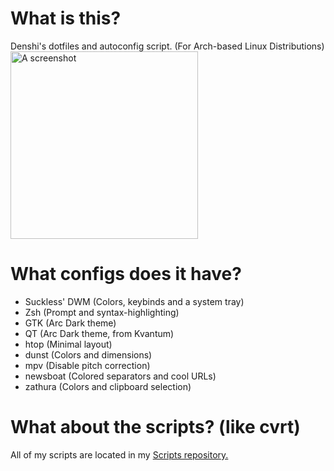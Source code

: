 # What is this?

Denshi's dotfiles and autoconfig script.
(For Arch-based Linux Distributions)
<br>
<img src="plain/screenshot.webp" alt="A screenshot" height="300px">

# What configs does it have?

* Suckless' DWM (Colors, keybinds and a system tray)
* Zsh (Prompt and syntax-highlighting)
* GTK (Arc Dark theme)
* QT (Arc Dark theme, from Kvantum)
* htop (Minimal layout)
* dunst (Colors and dimensions)
* mpv (Disable pitch correction)
* newsboat (Colored separators and cool URLs)
* zathura (Colors and clipboard selection)

# What about the scripts? (like cvrt)
All of my scripts are located in my [Scripts repository.](/Scripts)
